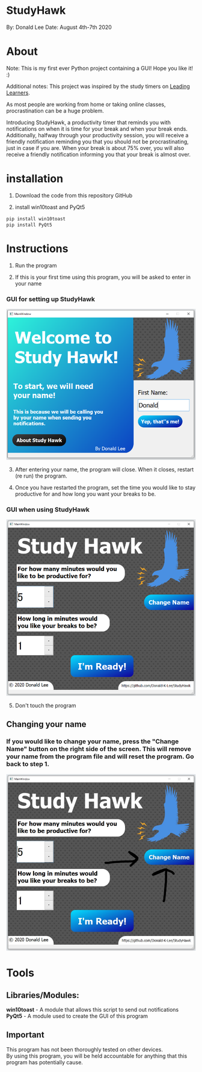 # StudyHawk
By: Donald Lee
Date: August 4th-7th 2020

# About
Note: This is my first ever Python project containing a GUI! Hope you like it! :) <br/>

Additional notes: This project was inspired by the study timers on [Leading Learners](https://www.leadlearners.ca/study-timer). <br/>

As most people are working from home or taking online classes, procrastination can be a huge problem.  <br/>

Introducing StudyHawk, a productivity timer that reminds you with notifications on when it is time for your break and when your break ends. <br/>
Additionally, halfway through your productivity session, you will receive a friendly notification reminding you that you should not be procrastinating, just in case if you are. When your break is about 75% over, you will also receive a friendly notification informing you that your break is almost over.


# installation
1. Download the code from this repository GitHub

2. install win10toast and PyQt5
```
pip install win10toast
pip install PyQt5
```
# Instructions
1. Run the program

2. If this is your first time using this program, you will be asked to enter in your name

### GUI for setting up StudyHawk
![SetUp](https://github.com/Donald-K-Lee/StudyHawk/blob/master/StudyHawkReadmeIMG/SetUpGUIImg.PNG)

3. After entering your name, the program will close. When it closes, restart (re run) the program.

4. Once you have restarted the program, set the time you would like to stay productive for and how long you want your breaks to be.

### GUI when using StudyHawk
![GUI](https://github.com/Donald-K-Lee/StudyHawk/blob/master/StudyHawkReadmeIMG/GUI.PNG)

5. Don't touch the program

## Changing your name
### If you would like to change your name, press the "Change Name" button on the right side of the screen. This will remove your name from the program file and will reset the program. Go back to step 1. 

![Change Name](https://github.com/Donald-K-Lee/StudyHawk/blob/master/StudyHawkReadmeIMG/ChangeName.jpg)


# Tools
## Libraries/Modules:
**win10toast** - A module that allows this script to send out notifications
**PyQt5** - A module used to create the GUI of this program

## Important 
This program has not been thoroughly tested on other devices. 
</br>By using this program, you will be held accountable for anything that this program has potentially cause. 
